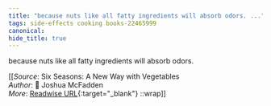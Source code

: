 ```yaml
---
title: "because nuts like all fatty ingredients will absorb odors. ..."
tags: side-effects cooking books-22465999
canonical: 
hide_title: true
---
```


because nuts like all fatty ingredients will absorb odors.


[[_Source_: Six Seasons: A New Way with Vegetables<br>
_Author_: 📕 Joshua McFadden<br>
_More_: [Readwise URL](https://readwise.io/open/443829050){:target="_blank"}
::wrap]]